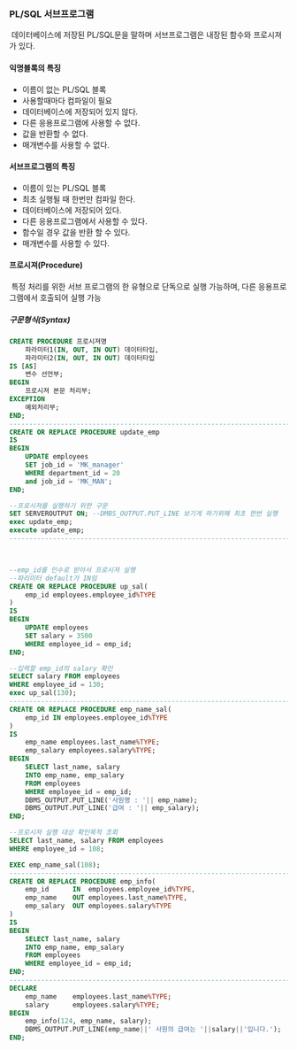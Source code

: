 ### PL/SQL  서브프로그램 

​	데이터베이스에 저장된 PL/SQL문을 말하며 서브프로그램은 내장된 함수와 프로시져가 있다.

#### 익명블록의 특징

- 이름이 없는 PL/SQL 블록
- 사용할때마다 컴파일이 필요
- 데이터베이스에 저장되어 있지 않다.
- 다른 응용프로그램에 사용할 수 없다.
- 값을 반환할 수 없다.
- 매개변수를 사용할 수 없다.



#### 서브프로그램의 특징

- 이름이 있는 PL/SQL 블록
- 최초 실행될 때 한번만 컴파일 한다.
- 데이터베이스에 저장되어 있다.
- 다른 응용프로그램에서 사용할 수 있다.
- 함수일 경우 값을 반환 할 수 있다.
- 매개변수를 사용할 수 있다.



#### 프로시져(Procedure)

​	특정 처리를 위한 서브 프로그램의 한 유형으로 단독으로 실행 가능하며, 다른 응용프로그램에서 호출되어 실행 가능

##### 구문형식(Syntax)

```sql
CREATE PROCEDURE 프로시져명
	파라미터1(IN, OUT, IN OUT) 데이터타입,
	파라미터2(IN, OUT, IN OUT) 데이터타입
IS [AS]
	변수 선언부;
BEGIN
	프로시져 본문 처리부;
EXCEPTION
	예외처리부;
END;
-------------------------------------------------------------------------------------------
CREATE OR REPLACE PROCEDURE update_emp
IS
BEGIN
	UPDATE employees
	SET job_id = 'MK_manager'
	WHERE department_id = 20
	and job_id = 'MK_MAN';
END;

--프로시져를 실행하기 위한 구문
SET SERVEROUTPUT ON; --DMBS_OUTPUT.PUT_LINE 보기게 하기위해 최초 한번 실행
exec update_emp;
execute update_emp;
-------------------------------------------------------------------------------------------



--emp_id를 인수로 받아서 프로시져 실행
--파리미터 default가 IN임
CREATE OR REPLACE PROCEDURE up_sal(
    emp_id employees.employee_id%TYPE
)
IS
BEGIN
	UPDATE employees
	SET salary = 3500
	WHERE employee_id = emp_id;
END;

--입력할 emp_id의 salary 확인
SELECT salary FROM employees
WHERE employee_id = 130;
exec up_sal(130);
-------------------------------------------------------------------------------------------
CREATE OR REPLACE PROCEDURE emp_name_sal(
    emp_id IN employees.employee_id%TYPE
)
IS
	emp_name employees.last_name%TYPE;
	emp_salary employees.salary%TYPE;
BEGIN
	SELECT last_name, salary 
	INTO emp_name, emp_salary
	FROM employees
	WHERE employee_id = emp_id;
	DBMS_OUTPUT.PUT_LINE('사원명 : '|| emp_name);
	DBMS_OUTPUT.PUT_LINE('급여 : '|| emp_salary);
END;

--프로시져 실행 대상 확인목적 조회
SELECT last_name, salary FROM employees
WHERE employee_id = 108;

EXEC emp_name_sal(108);
-------------------------------------------------------------------------------------------
CREATE OR REPLACE PROCEDURE emp_info(
	emp_id		IN	employees.employee_id%TYPE,
	emp_name	OUT	employees.last_name%TYPE,
    emp_salary	OUT	employees.salary%TYPE
)
IS
BEGIN
	SELECT last_name, salary
	INTO emp_name, emp_salary
	FROM employees
	WHERE employee_id = emp_id;
END;
-------------------------------------------------------------------------------------------
DECLARE
	emp_name	employees.last_name%TYPE;
	salary		employees.salary%TYPE;
BEGIN
	emp_info(124, emp_name, salary);
	DBMS_OUTPUT.PUT_LINE(emp_name||' 사원의 급여는 '||salary||'입니다.');
END;
```





​	

